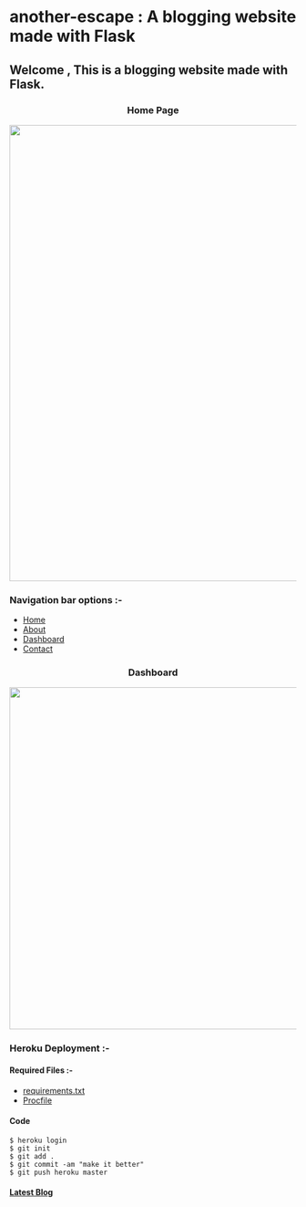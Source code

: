 # another-escape : A blogging website made with Flask
<h2>Welcome , This is a blogging website made with Flask.</h2>
<h3><p align="center">
   Home Page
</p></h3>
<p align="center">
  <img width="800" src="https://user-images.githubusercontent.com/93676625/155869149-326d51d4-ab4f-4f94-8da1-db835f8ebbdb.png" >
</p>
<h3> Navigation bar options :-</h3>
<ul>
  <li><a href = "https://another-escape.herokuapp.com/">Home</li></a>
  <li><a href = "https://another-escape.herokuapp.com/about">About</li></a>
  <li><a href = "https://another-escape.herokuapp.com/dashboard">Dashboard</li></a>
  <li><a href = "https://another-escape.herokuapp.com/contact">Contact</li></a>
</ul>
<h3><p align="center">
   Dashboard
</p></h3>
<p align="center">
  <img width="600" src="https://user-images.githubusercontent.com/93676625/155869515-01b6d438-06bb-4bb4-8bde-8257849c0a95.png" >
</p>
<h3> Heroku Deployment :-</h3>
<h4> Required Files :-</h4>
<ul>
  <li><a href = "https://github.com/Prashant812/another-escape/blob/main/requirements.txt">requirements.txt</li></a>
  <li><a href = "https://github.com/Prashant812/another-escape/blob/main/Procfile">Procfile</li></a>
</ul>
<h4>Code </h4>
<code>$ heroku login</code><br>
<code>$ git init </code><br>
<code>$ git add .</code><br>
<code>$ git commit -am "make it better"</code><br>
<code>$ git push heroku master</code>

<h4><a href = "https://another-escape.herokuapp.com/post/travelling-himalayas">Latest Blog </a></h4>




